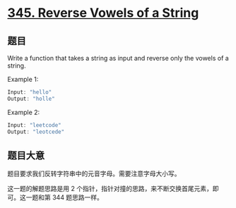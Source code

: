 # [345. Reverse Vowels of a String](https://leetcode.com/problems/reverse-vowels-of-a-string/)

## 题目

Write a function that takes a string as input and reverse only the vowels of a string.



Example 1:

```c
Input: "hello"
Output: "holle"
```

Example 2:

```c
Input: "leetcode"
Output: "leotcede"
```

## 题目大意

题目要求我们反转字符串中的元音字母。需要注意字母大小写。

这一题的解题思路是用 2 个指针，指针对撞的思路，来不断交换首尾元素，即可。这一题和第 344 题思路一样。


